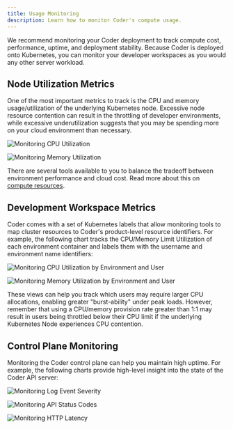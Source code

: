 ```yaml
---
title: Usage Monitoring
description: Learn how to monitor Coder's compute usage.
---
```


We recommend monitoring your Coder deployment to track compute cost,
performance, uptime, and deployment stability. Because Coder is
deployed onto Kubernetes, you can monitor your developer workspaces as you would
any other server workload.

## Node Utilization Metrics

One of the most important metrics to track is the CPU and memory
usage/utilization of the underlying Kubernetes node. Excessive node resource
contention can result in the throttling of developer environments, while
excessive underutilization suggests that you may be spending more on your cloud
environment than necessary.

![Monitoring CPU Utilization](../assets/compute-1.png)

![Monitoring Memory Utilization](../assets/compute-2.png)

There are several tools available to you to balance the tradeoff between
environment performance and cloud cost. Read more about this on [compute
resources](resources.md).

## Development Workspace Metrics

Coder comes with a set of Kubernetes labels that allow monitoring tools to map
cluster resources to Coder's product-level resource identifiers. For example,
the following chart tracks the CPU/Memory Limit Utilization of each environment
container and labels them with the username and environment name identifiers:

![Monitoring CPU Utilization by Environment and User](../assets/compute-3.png)

![Monitoring Memory Utilization by Environment and User](../assets/compute-4.png)

These views can help you track which users may require larger CPU allocations,
enabling greater "burst-ability" under peak loads. However, remember that using
a CPU/memory provision rate greater than 1:1 may result in users being throttled
below their CPU limit if the underlying Kubernetes Node experiences CPU contention.

## Control Plane Monitoring

Monitoring the Coder control plane can help you maintain high uptime. For
example, the following charts provide high-level insight into the state of the
Coder API server:

![Monitoring Log Event Severity](../assets/compute-5.png)

![Monitoring API Status Codes](../assets/compute-6.png)

![Monitoring HTTP Latency](../assets/compute-7.png)

